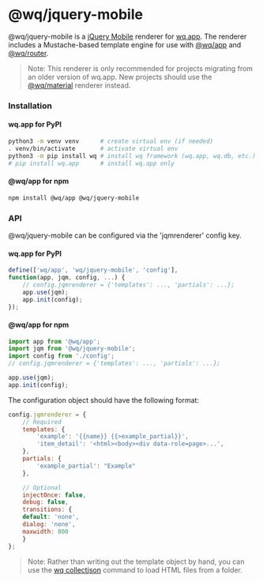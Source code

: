 @wq/jquery-mobile
======================

@wq/jquery-mobile is a [jQuery Mobile](https://jquerymobile.com) renderer for [wq.app].  The renderer includes a Mustache-based template engine for use with [@wq/app] and [@wq/router].

> Note: This renderer is only recommended for projects migrating from an older version of wq.app.  New projects should use the [@wq/material] renderer instead.

### Installation

#### wq.app for PyPI

```bash
python3 -m venv venv      # create virtual env (if needed)
. venv/bin/activate       # activate virtual env
python3 -m pip install wq # install wq framework (wq.app, wq.db, etc.)
# pip install wq.app      # install wq.app only
```

#### @wq/app for npm

```bash
npm install @wq/app @wq/jquery-mobile
```

### API

@wq/jquery-mobile can be configured via the 'jqmrenderer' config key.

#### wq.app for PyPI

```javascript
define(['wq/app', 'wq/jquery-mobile', 'config'],
function(app, jqm, config, ...) {
    // config.jqmrenderer = {'templates': ..., 'partials': ...};
    app.use(jqm);
    app.init(config);
});
```

#### @wq/app for npm
```javascript
import app from '@wq/app';
import jqm from '@wq/jquery-mobile';
import config from './config';
// config.jqmrenderer = {'templates': ..., 'partials': ...};

app.use(jqm);
app.init(config);
```

The configuration object should have the following format:
```javascript
config.jqmrenderer = {
    // Required
    templates: {
        'example': '{{name}} {{>example_partial}}',
        'item_detail': '<html><body><div data-role=page>...',
    },
    partials: {
        'example_partial': "Example"
    },

    // Optional
    injectOnce: false,
    debug: false,
    transitions: {
	default: 'none',
	dialog: 'none',
	maxwidth: 800
    }
};
```

> Note: Rather than writing out the template object by hand, you can use the [wq collectjson] command to load HTML files from a folder.

[wq.app]: https://wq.io/wq.app
[@wq/app]: https://wq.io/docs/app-js
[@wq/router]: https://wq.io/docs/router-js
[@wq/material]: https://wq.io/docs/material-js
[wq collectjson]: https://wq.io/docs/collectjson
